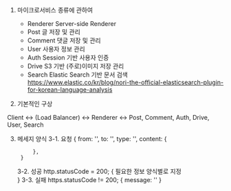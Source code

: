 1. 마이크로서비스 종류에 관하여    
    - Renderer  Server-side Renderer
    - Post      글 저장 및 관리    
    - Comment   댓글 저장 및 관리
    - User      사용자 정보 관리
    - Auth      Session 기반 사용자 인증
    - Drive     S3 기반 (주로)이미지 저장 관리
    - Search    Elastic Search 기반 문서 검색   https://www.elastic.co/kr/blog/nori-the-official-elasticsearch-plugin-for-korean-language-analysis

2. 기본적인 구상

Client <-> (Load Balancer) <-> Renderer <-> Post, Comment, Auth, Drive, User, Search

3. 메세지 양식
    3-1. 요청
        {
            from: '',
            to: '',
            type: '',
            content: {

            },
        }
    3-2. 성공
        http.statusCode = 200;
        {
            필요한 정보 양식별로 지정               
        }
    3-3. 실패
        https.statusCode != 200;
        {
            message: ''
        }
